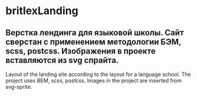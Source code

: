 # britlexLanding



Верстка лендинга для языковой школы. Сайт сверстан с применением методологии БЭМ, scss, postcss. Изображения в проекте вставляются из svg спрайта.
---
Layout of the landing site according to the layout for a language school. The project uses BEM, scss, postcss. Images in the project are inserted from svg-sprite.
